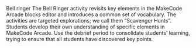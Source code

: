 Bell ringer
The Bell Ringer activity revisits key elements in the MakeCode Arcade blocks editor and introduces a common set of vocabulary.
The activities are targeted explorations; we call them “Scavenger Hunts”. Students develop their own understanding of specific elements in MakeCode Arcade. Use the debrief period to consolidate students’ learning, trying to ensure that all students have discovered key points.
